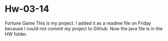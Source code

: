 # Hw-03-14
Fortune Game
 This is my project. I added it as a readme file on Friday because I could not commit my project to Github. Now the java file is in the HW folder.
